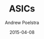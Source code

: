---
layout: writing
title: ASICs
date: 2015-04-08
categories: ['Mining and Consensus']
author: ['Andrew Poelstra']
excerpt: An application-specific integrated circuit (abbreviated as ASIC) is an integrated circuit (IC) customized for a particular use, rather than intended for general-purpose use. In Bitcoin mining hardware, ASICs were the next step of development after CPUs, GPUs and FPGAs. The main thrust of this document is that proof-of-work schemes ought to be as simple and dependent on raw computational power as possible. That is, a proof-of-work should tend toward the thermodynamic limit (see a later section for this term) as quickly and directly as possible.
external_url: https://download.wpsoftware.net/bitcoin/asic-faq.pdf
---